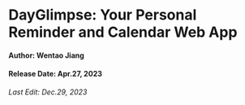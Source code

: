 # DayGlimpse: Your Personal Reminder and Calendar Web App

#### Author: Wentao Jiang
#### Release Date: Apr.27, 2023
_Last Edit: Dec.29, 2023_
